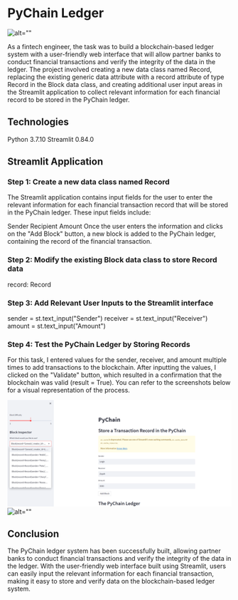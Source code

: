 # PyChain Ledger

![alt=""](Images/application-image.png)

As a fintech engineer, the task was to build a blockchain-based ledger system with a user-friendly web interface that will allow partner banks to conduct financial transactions and verify the integrity of the data in the ledger. The project involved creating a new data class named Record, replacing the existing generic data attribute with a record attribute of type Record in the Block data class, and creating additional user input areas in the Streamlit application to collect relevant information for each financial record to be stored in the PyChain ledger.

## Technologies
Python 3.7.10
Streamlit 0.84.0

## Streamlit Application
### Step 1: Create a new data class named Record 
The Streamlit application contains input fields for the user to enter the relevant information for each financial transaction record that will be stored in the PyChain ledger. These input fields include:

Sender
Recipient
Amount
Once the user enters the information and clicks on the "Add Block" button, a new block is added to the PyChain ledger, containing the record of the financial transaction.

### Step 2: Modify the existing Block data class to store Record data
record: Record  

### Step 3: Add Relevant User Inputs to the Streamlit interface 
sender = st.text_input("Sender")
receiver = st.text_input("Receiver")
amount = st.text_input("Amount")

### Step 4: Test the PyChain Ledger by Storing Records
For this task, I entered values for the sender, receiver, and amount multiple times to add transactions to the blockchain. After inputting the values, I clicked on the "Validate" button, which resulted in a confirmation that the blockchain was valid (result = True). You can refer to the screenshots below for a visual representation of the process.

![alt=""](Starter_Code/Instructions/Images/pychain_addblock.png)
![alt=""](Starter_Code/Instructions/Images/validated.png.png)

## Conclusion
The PyChain ledger system has been successfully built, allowing partner banks to conduct financial transactions and verify the integrity of the data in the ledger. With the user-friendly web interface built using Streamlit, users can easily input the relevant information for each financial transaction, making it easy to store and verify data on the blockchain-based ledger system.